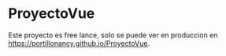 # ProyectoVue

Este proyecto es free lance, solo se puede ver en produccion en https://portillonancy.github.io/ProyectoVue.

